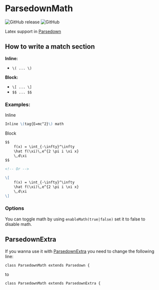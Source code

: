 # ParsedownMath

![GitHub release](https://img.shields.io/github/release/BenjaminHoegh/parsedownMath.svg?style=flat-square)
![GitHub](https://img.shields.io/github/license/BenjaminHoegh/parsedownMath.svg?style=flat-square)


Latex support in [Parsedown](https://github.com/erusev/parsedown)


## How to write a match section

**Inline:**
- `\( ... \)`


**Block:**
- `\[ ... \]`
- `$$ ... $$`


### Examples:

Inline
```markdown
Inline \(tag{E=mc^2}\) math
```


Block
```markdown
$$
    f(x) = \int_{-\infty}^\infty
    \hat f(\xi)\,e^{2 \pi i \xi x}
    \,d\xi
$$

<!-- Or -->

\[
    f(x) = \int_{-\infty}^\infty
    \hat f(\xi)\,e^{2 \pi i \xi x}
    \,d\xi
\]
```


### Options

You can toggle math by using `enableMath(true|false)` set it to false to disable math.

## ParsedownExtra

If you wanna use it with [ParsedownExtra](https://github.com/erusev/parsedownextra) you need to change the following line:
```
class ParsedownMath extends Parsedown {
```
to
```
class ParsedownMath extends ParsedownExtra {
```

